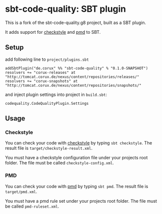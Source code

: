 # sbt-code-quality: SBT plugin #

This is a fork of the sbt-code-quality.g8 project, built as a SBT plugin.

It adds support for [checkstyle](http://checkstyle.sourceforge.net/) and
[pmd](http://pmd.sourceforge.net/) to SBT.

## Setup ##

add following line to `project/plugins.sbt`

    addSbtPlugin("de.corux" %% "sbt-code-quality" % "0.1.0-SNAPSHOT")
    resolvers += "corux-releases" at "http://tomcat.corux.de/nexus/content/repositories/releases/"
    resolvers += "corux-snapshots" at "http://tomcat.corux.de/nexus/content/repositories/snapshots/"

and inject plugin settings into project in `build.sbt`:

    codequality.CodeQualityPlugin.Settings

## Usage ##

### Checkstyle ###

You can check your code with [checkstyle](http://checkstyle.sourceforge.net/)
by typing `sbt checkstyle`. The result file is `target/checkstyle-result.xml`.

You must have a checkstyle configuration file under your projects root
folder. The file must be called `checkstyle-config.xml`.

### PMD ###

You can check your code with [pmd](http://pmd.sourceforge.net/) by typing
`sbt pmd`. The result file is `target/pmd.xml`.

You must have a pmd rule set under your projects root folder. The file
must be called `pmd-ruleset.xml`.
